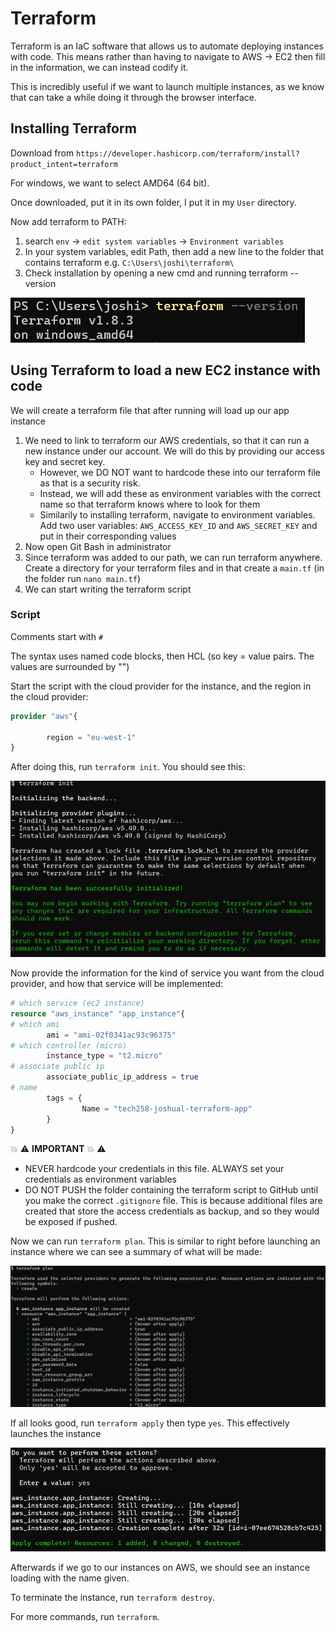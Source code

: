 # Terraform

Terraform is an IaC software that allows us to automate deploying instances with code. This means rather than having to navigate to AWS -> EC2 then fill in the information, we can instead codify it.

This is incredibly useful if we want to launch multiple instances, as we know that can take a while doing it through the browser interface. 

## Installing Terraform

Download from `https://developer.hashicorp.com/terraform/install?product_intent=terraform`

For windows, we want to select AMD64 (64 bit).

Once downloaded, put it in its own folder, I put it in my `User` directory. 

Now add terraform to PATH:
1. search `env` -> `edit system variables` -> `Environment variables`
2. In your system variables, edit Path, then add a new line to the folder that contains terraform e.g. `C:\Users\joshi\terraform\`
3. Check installation by opening a new cmd and running terraform --version

![alt text](image.png)

## Using Terraform to load a new EC2 instance with code

We will create a terraform file that after running will load up our app instance

1.  We need to link to terraform our AWS credentials, so that it can run a new instance under our account. We will do this by providing our access key and secret key.
    - However, we DO NOT want to hardcode these into our terraform file as that is a security risk.
    - Instead, we will add these as environment variables with the correct name so that terraform knows where to look for them
    - Similarily to installing terraform, navigate to environment variables. Add two user variables: `AWS_ACCESS_KEY_ID` and `AWS_SECRET_KEY` and put in their corresponding values
2. Now open Git Bash in administrator
3. Since terraform was added to our path, we can run terraform anywhere. Create a directory for your terraform files and in that create a `main.tf` (in the folder run `nano main.tf`)
4. We can start writing the terraform script

### Script

Comments start with `#`

The syntax uses named code blocks, then HCL (so key = value pairs. The values are surrounded by "")

Start the script with the cloud provider for the instance, and the region in the cloud provider:

```tf
provider "aws"{

        region = "eu-west-1"
}
```

After doing this, run `terraform init`. You should see this:

![alt text](image-1.png)

Now provide the information for the kind of service you want from the cloud provider, and how that service will be implemented:

```tf
# which service (ec2 instance)
resource "aws_instance" "app_instance"{
# which ami
        ami = "ami-02f0341ac93c96375"
# which controller (micro)
        instance_type = "t2.micro"
# associate public ip
        associate_public_ip_address = true
# name
        tags = {
                Name = "tech258-joshual-terraform-app"
        }
}
```

:boom: :warning: **IMPORTANT** :boom: :warning:  

- NEVER hardcode your credentials in this file. ALWAYS set your credentials as environment variables
- DO NOT PUSH the folder containing the terraform script to GitHub until you make the correct `.gitignore` file. This is because additional files are created that store the access credentials as backup, and so they would be exposed if pushed. 

Now we can run `terraform plan`. This is similar to right before launching an instance where we can see a summary of what will be made:

![alt text](image-2.png)

If all looks good, run `terraform apply` then type `yes`. This effectively launches the instance

![alt text](image-3.png)

Afterwards if we go to our instances on AWS, we should see an instance loading with the name given.

To terminate the instance, run `terraform destroy`.

For more commands, run `terraform`.
